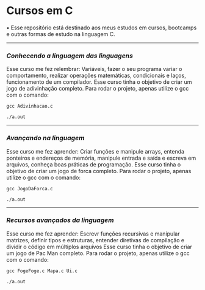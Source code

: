 # Cursos em C

• Esse repositório está destinado aos meus estudos em cursos, bootcamps e outras formas de estudo na linguagem C.

-----------------------------------------------------------------------------------------------------------
### _*Conhecendo a linguagem das linguagens*_
   Esse curso me fez relembrar: Variáveis, fazer o seu programa variar o comportamento, realizar operações matemáticas, condicionais e laços, funcionamento de um compilador.
   Esse curso tinha o objetivo de criar um jogo de adivinhação completo. Para rodar o projeto, apenas utilize o gcc com o comando:
   
```
gcc Adivinhacao.c
```
```
./a.out
```
-----------------------------------------------------------------------------------------------------------
### _*Avançando na linguagem*_
  
  Esse curso me fez aprender: Criar funções e manipule arrays, entenda ponteiros e endereços de memória, manipule entrada e saída e escreva em arquivos, conheça boas práticas de programação.
  Esse curso tinha o objetivo de criar um jogo de forca completo. Para rodar o projeto, apenas utilize o gcc com o comando:
  
```
gcc JogoDaForca.c
```
```
./a.out
```
-----------------------------------------------------------------------------------------------------------
### _*Recursos avançados da linguagem*_
  
  Esse curso me fez aprender: Escrevr funções recursivas e manipular matrizes, definir tipos e estruturas, entender diretivas de compilação e dividir o código em múltiplos arquivos
  Esse curso tinha o objetivo de criar um jogo de Pac Man completo. Para rodar o projeto, apenas utilize o gcc com o comando:
```
gcc FogeFoge.c Mapa.c Ui.c
```
```
./a.out
```
